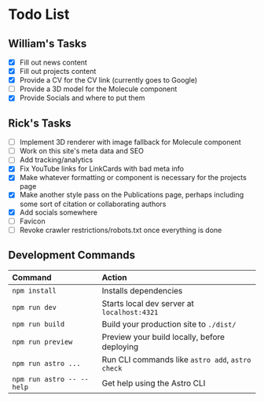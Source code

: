 # Todo List

## William's Tasks

- [X] Fill out news content
- [X] Fill out projects content  
- [X] Provide a CV for the CV link (currently goes to Google)
- [ ] Provide a 3D model for the Molecule component
- [x] Provide Socials and where to put them

## Rick's Tasks

- [ ] Implement 3D renderer with image fallback for Molecule component
- [ ] Work on this site's meta data and SEO
- [ ] Add tracking/analytics
- [X] Fix YouTube links for LinkCards with bad meta info
- [X] Make whatever formatting or component is necessary for the projects page
- [X] Make another style pass on the Publications page, perhaps including some sort of citation or collaborating authors
- [X] Add socials somewhere
- [ ] Favicon
- [ ] Revoke crawler restrictions/robots.txt once everything is done

## Development Commands

| Command                   | Action                                           |
| :------------------------ | :----------------------------------------------- |
| `npm install`             | Installs dependencies                            |
| `npm run dev`             | Starts local dev server at `localhost:4321`      |
| `npm run build`           | Build your production site to `./dist/`          |
| `npm run preview`         | Preview your build locally, before deploying     |
| `npm run astro ...`       | Run CLI commands like `astro add`, `astro check` |
| `npm run astro -- --help` | Get help using the Astro CLI                     |
